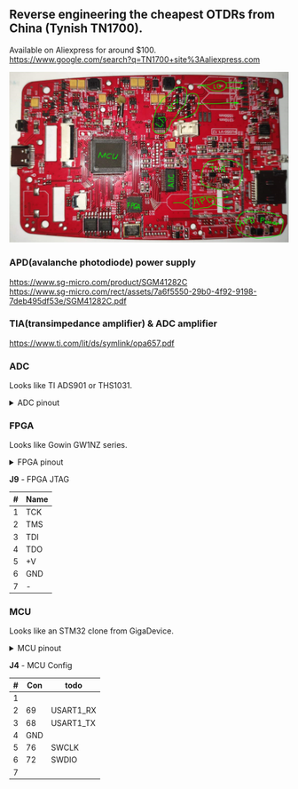 ## Reverse engineering the cheapest OTDRs from China (Tynish TN1700).

Available on Aliexpress for around $100.<br>
https://www.google.com/search?q=TN1700+site%3Aaliexpress.com

![PCB](img/TN1700_pcb_2.png "PCB TN1700")

### APD(avalanche photodiode) power supply
https://www.sg-micro.com/product/SGM41282C<br>
https://www.sg-micro.com/rect/assets/7a6f5550-29b0-4f92-9198-7deb495df53e/SGM41282C.pdf<br>

### TIA(transimpedance amplifier) & ADC amplifier
https://www.ti.com/lit/ds/symlink/opa657.pdf

### ADC
Looks like TI ADS901 or THS1031.

<details>
<summary>ADC pinout</summary>

| Pin # | ADS901 | THS1031 | FPGA pin # || Pin # | ADS901 | THS1031 | FPGA pin # |
|-------|------|-----------|-----------|-|-------|------|------|------------|
| 1  | +VS    | AGND |   GND || 28 | +VS   | AVDD    | +V |
| 2  | LVDD   | DVDD |   +V  || 27 | IN    | AIN     | R19->TIA |
| 3  | D0 LSB | I/O0 |   23  || 26 | CM    | VREF    |  |
| 4  | D1     | I/O1 |   22  || 25 | LnBy  | REFBS   | GND |
| 5  | D2     | I/O2 |   21  || 24 | REFB  | REFBF   | C7->GND; C5->... |
| 6  | D3     | I/O3 |   20  || 23 | NC    | MODE    | R23->GND; R22->... |
| 7  | D4     | I/O4 |   19  || 22 | REFT  | REFTF   | C3->GND |
| 8  | D5     | I/O5 |   18  || 21 | LpBy  | REFTS   | R11 DNI |
| 9  | D6     | I/O6 |   17  || 20 | GND   | CLAMPIN | GND |
| 10 | D7     | I/O7 |   16  || 19 | GND   | CLAMP   | GND |
| 11 | D8     | I/O8 |   15  || 18 | +VS   | REFSENSE| GND |
| 12 | D9 MSB | I/O9 |   14  || 17 | Pwrdn | WR      | R5->GND |
| 13 | GND    |  OVR |       || 16 | _OE_  | _OE_    | R4->GND |
| 14 | GND    | DGND |   GND || 15 | CLK   | CLK     | 13 |

</details>

### FPGA
Looks like Gowin GW1NZ series.

<details>
<summary>FPGA pinout</summary>

| #| Name | to Dev | to Pin |
|--|------|--------|--------|
| 1| Power |  |  |
| 2| Ground |  |  |
| 3| TCK | J9 | 1 |
| 4| TMS | J9 | 2 |
| 5| TDI | J9 | 3 |
| 6|  |  |  |
| 7| TDO | J9 | 4 |
| 8|  |  |  |
| 9|  |  |  |
|10|  |  |  |
|11|  |  |  |
|12| Power |  |  |
|13| ADC_CLK | ADC | 15 |
|14|  | ADC | 12 |
|15|  | ADC | 11 |
|16|  | ADC | 10 |
|17|  | ADC | 9 |
|18|  | ADC | 8 |
|19|  | ADC | 7 |
|20|  | ADC | 6 |
|21|  | ADC | 5 |
|22|  | ADC | 4 |
|23|  | ADC | 3 |
|24|  |  |  |
|25| Power |  |  |
|26| Ground |  |  |
|27|  |  |  |
|28|  |  |  |
|29|  |  |  |
|30|  |  |  |
|31|  |  |  |
|32|  |  |  |
|33|  |  |  |
|34|  |  |  |
|35|  |  |  |
|36| Power |  |  |
|37| Power |  |  |
|38|  |  |  |
|39|  |  |  |
|40|  |  |  |
|41|  |  |  |
|42|  |  |  |
|43|  |  |  |
|44|  |  |  |
|45|  |  |  |
|46|  |  |  |
|47|  |  |  |
|48|  |  |  |

</details>

**J9** - FPGA JTAG

| #| Name |
|--|------|
| 1| TCK |
| 2| TMS |
| 3| TDI |
| 4| TDO |
| 5| +V |
| 6| GND |
| 7| - |

### MCU
Looks like an STM32 clone from GigaDevice.

<details>
<summary>MCU pinout</summary>

| #| Con        |      | | #| Con  |      | | #| Con  |      | | #| Con  |      | 
|--|------------|------|-|--|------|------|-|--|------|------|-|--|------|------|
| 1|            |      | |26|Reboot|      | |51|      |      | |76| J4-5 | SWCLK|
| 2|            |      | |27| GND  |      | |52|      |      | |77|      |      |
| 3|            |      | |28|      |      | |53|      |      | |78|      |      |
| 4|            |      | |29|      |      | |54|      |      | |79|      |      |
| 5|            |      | |30|      |      | |55|      |      | |80|      |      |
| 6|            |      | |31|      |      | |56|      |      | |81|      |      |
| 7|            |      | |32|      |      | |57|      |      | |82|      |      |
| 8| 32KHz  | OSC32_IN | |33|      |      | |58|      |      | |83|      |      |
| 9| 32KHz | OSC32_OUT | |34|      |      | |59|      |      | |84|      |      |
|10| GND        |      | |35|      |      | |60|      |      | |85|      |      |
|11|            |      | |36|      |      | |61|      |      | |86|      |      |
|12| 25MHz    | OSC_IN | |37|      |      | |62|      |      | |87|      |      |
|13| 25MHz   | OSC_OUT | |38|      |      | |63|      |      | |88|      |      |
|14| R70,C36,S1 | NRST | |39|      |      | |64|      |      | |89|      |      |
|15|            |      | |40|      |      | |65|      |      | |90|      |      |
|16|            |      | |41|      |      | |66|      |      | |91|      |      |
|17|            |      | |42|      |      | |67|      |      | |92|      |      |
|18|            |      | |43|      |      | |68| J4-3 |UA1_TX| |93|      |      |
|19|            |      | |44|      |      | |69| J4-2 |UA1_RX| |94|      |      |
|20|            |      | |45|      |      | |70|      |      | |95|      |      |
|21|            |      | |46|      |      | |71|      |      | |96|      |      |
|22|            |      | |47|      |      | |72| J4-6 | SWDIO| |97|      |      |
|23|            |      | |48|      |      | |73|      |      | |98|      |      |
|24|            |      | |49|      |      | |74|      |      | |99|      |      |
|25|            |      | |50|      |      | |75| +V   |      | |00| +V   |      |

</details>

**J4** - MCU Config

| #| Con  | todo |
|--|------|------|
| 1|  ||
| 2| 69  | USART1_RX |
| 3| 68  | USART1_TX |
| 4| GND ||
| 5| 76  | SWCLK |
| 6| 72  | SWDIO |
| 7|  ||

